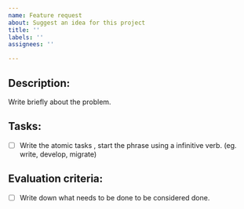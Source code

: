 ```yaml
---
name: Feature request
about: Suggest an idea for this project
title: ''
labels: ''
assignees: ''

---
```


## Description:
Write briefly about the problem.

## Tasks:
- [ ] Write the atomic tasks , start the phrase using a infinitive verb. (eg. write, develop, migrate)

## Evaluation criteria:
- [ ]  Write down what needs to be done to be considered done.
